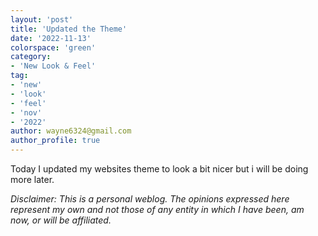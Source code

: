 ```yaml
---
layout: 'post'
title: 'Updated the Theme'
date: '2022-11-13'
colorspace: 'green'
category:
- 'New Look & Feel'
tag:
- 'new'
- 'look'
- 'feel'
- 'nov'
- '2022'
author: wayne6324@gmail.com
author_profile: true
---
```


Today I updated my websites theme to look a bit nicer but i will be doing more later.

<!-- more -->

_Disclaimer: This is a personal weblog. The opinions expressed here represent my own and not those of any entity in which I have been, am now, or will be affiliated._